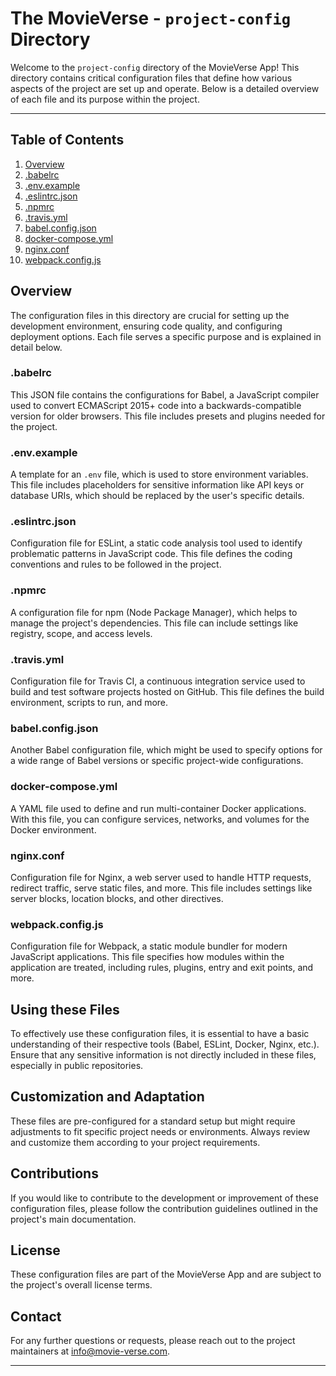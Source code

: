 # The MovieVerse - `project-config` Directory

Welcome to the `project-config` directory of the MovieVerse App! This directory contains critical configuration files that define how various aspects of the project are set up and operate. Below is a detailed overview of each file and its purpose within the project.

---

## Table of Contents

1. [Overview](#overview)
2. [.babelrc](#.babelrc)
3. [.env.example](#.env.example)
4. [.eslintrc.json](#.eslintrc.json)
5. [.npmrc](#.npmrc)
6. [.travis.yml](#.travis.yml)
7. [babel.config.json](#babel.config.json)
8. [docker-compose.yml](#docker-compose.yml)
9. [nginx.conf](#nginx.conf)
10. [webpack.config.js](#webpack.config.js)

## Overview

The configuration files in this directory are crucial for setting up the development environment, ensuring code quality, and configuring deployment options. Each file serves a specific purpose and is explained in detail below.

### .babelrc

This JSON file contains the configurations for Babel, a JavaScript compiler used to convert ECMAScript 2015+ code into a backwards-compatible version for older browsers. This file includes presets and plugins needed for the project.

### .env.example

A template for an `.env` file, which is used to store environment variables. This file includes placeholders for sensitive information like API keys or database URIs, which should be replaced by the user's specific details.

### .eslintrc.json

Configuration file for ESLint, a static code analysis tool used to identify problematic patterns in JavaScript code. This file defines the coding conventions and rules to be followed in the project.

### .npmrc

A configuration file for npm (Node Package Manager), which helps to manage the project's dependencies. This file can include settings like registry, scope, and access levels.

### .travis.yml

Configuration file for Travis CI, a continuous integration service used to build and test software projects hosted on GitHub. This file defines the build environment, scripts to run, and more.

### babel.config.json

Another Babel configuration file, which might be used to specify options for a wide range of Babel versions or specific project-wide configurations.

### docker-compose.yml

A YAML file used to define and run multi-container Docker applications. With this file, you can configure services, networks, and volumes for the Docker environment.

### nginx.conf

Configuration file for Nginx, a web server used to handle HTTP requests, redirect traffic, serve static files, and more. This file includes settings like server blocks, location blocks, and other directives.

### webpack.config.js

Configuration file for Webpack, a static module bundler for modern JavaScript applications. This file specifies how modules within the application are treated, including rules, plugins, entry and exit points, and more.

## Using these Files

To effectively use these configuration files, it is essential to have a basic understanding of their respective tools (Babel, ESLint, Docker, Nginx, etc.). Ensure that any sensitive information is not directly included in these files, especially in public repositories.

## Customization and Adaptation

These files are pre-configured for a standard setup but might require adjustments to fit specific project needs or environments. Always review and customize them according to your project requirements.

## Contributions

If you would like to contribute to the development or improvement of these configuration files, please follow the contribution guidelines outlined in the project's main documentation.

## License

These configuration files are part of the MovieVerse App and are subject to the project's overall license terms.

## Contact

For any further questions or requests, please reach out to the project maintainers at [info@movie-verse.com](mailto:info@movie-verse.com).

---
